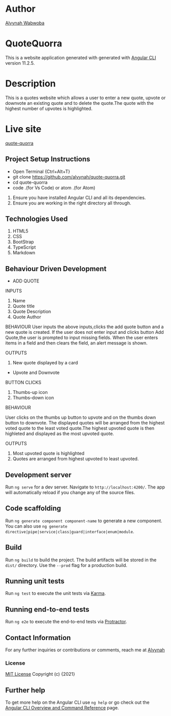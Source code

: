 # Author

[Alvynah Wabwoba](https://github.com/alvynah)

# QuoteQuorra

This is a website application generated with generated with [Angular CLI](https://github.com/angular/angular-cli) version 11.2.5.

# Description

This is a quotes website which allows a user to enter a new quote, upvote or downvote an existing quote and to delete the quote.The quote with the highest number of upvotes is highlighted.

# Live site
[quote-quorra](https://quote-quorra.netlify.app)
## Project Setup Instructions
* Open Terminal {Ctrl+Alt+T}
* git clone https://github.com/alvynah/quote-quorra.git
* cd quote-quorra
* code .(for Vs Code) or atom .(for Atom)

1. Ensure you have installed Angular CLI and all its dependencies.
2. Ensure you are working in the right directory all through.
## Technologies Used
1. HTML5
2. CSS
3. BootStrap
4. TypeScript
5. Markdown
## Behaviour Driven Development
* ADD QUOTE

INPUTS
1. Name
2. Quote title
3. Quote Description
4. Quote Author

BEHAVIOUR
User inputs the above inputs,clicks the add quote button and a new quote is created. If the user does not enter input and clicks button Add Quote,the user is prompted to input missing fields. When the user enters items in a field and then clears the field, an alert message is shown. 

OUTPUTS
1. New quote displayed by a card


* Upvote and Downvote

BUTTON CLICKS
1. Thumbs-up icon
2. Thumbs-down icon

BEHAVIOUR

User clicks on the thumbs up button to upvote and on the thumbs down button to downvote. The displayed quotes will be arranged from the highest voted quote to the least voted quote.The highest upvoted quote is then highleted and displayed as the most upvoted quote.

OUTPUTS

1. Most upvoted quote is highlighted
2. Quotes are arranged from highest upvoted to least upvoted.

## Development server

Run `ng serve` for a dev server. Navigate to `http://localhost:4200/`. The app will automatically reload if you change any of the source files.

## Code scaffolding

Run `ng generate component component-name` to generate a new component. You can also use `ng generate directive|pipe|service|class|guard|interface|enum|module`.

## Build

Run `ng build` to build the project. The build artifacts will be stored in the `dist/` directory. Use the `--prod` flag for a production build.

## Running unit tests

Run `ng test` to execute the unit tests via [Karma](https://karma-runner.github.io).

## Running end-to-end tests

Run `ng e2e` to execute the end-to-end tests via [Protractor](http://www.protractortest.org/).

## Contact Information
For any further inquiries or contributions or comments, reach me at [Alvynah](juvatalvynah@gmail.com)

### License
[MIT License](https://github.com/alvynah/quote-quorra/blob/master/LICENSE) Copyright (c) {2021} 

## Further help

To get more help on the Angular CLI use `ng help` or go check out the [Angular CLI Overview and Command Reference](https://angular.io/cli) page.
